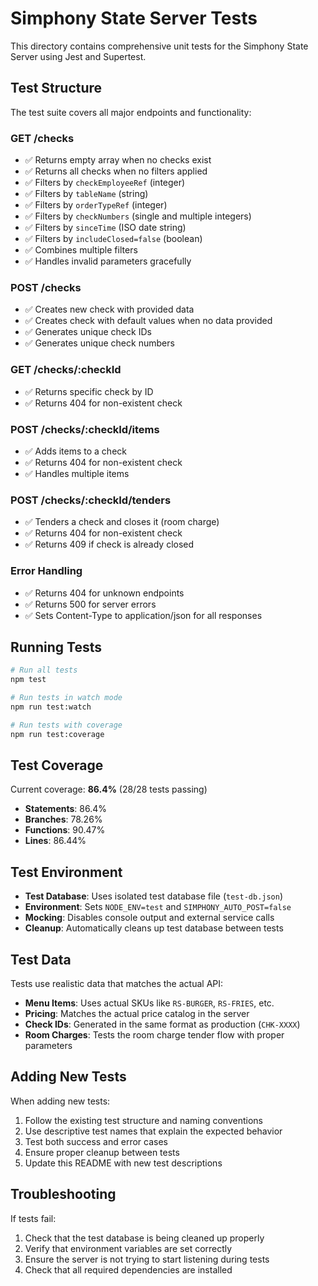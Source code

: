 # Simphony State Server Tests

This directory contains comprehensive unit tests for the Simphony State Server using Jest and Supertest.

## Test Structure

The test suite covers all major endpoints and functionality:

### GET /checks

- ✅ Returns empty array when no checks exist
- ✅ Returns all checks when no filters applied
- ✅ Filters by `checkEmployeeRef` (integer)
- ✅ Filters by `tableName` (string)
- ✅ Filters by `orderTypeRef` (integer)
- ✅ Filters by `checkNumbers` (single and multiple integers)
- ✅ Filters by `sinceTime` (ISO date string)
- ✅ Filters by `includeClosed=false` (boolean)
- ✅ Combines multiple filters
- ✅ Handles invalid parameters gracefully

### POST /checks

- ✅ Creates new check with provided data
- ✅ Creates check with default values when no data provided
- ✅ Generates unique check IDs
- ✅ Generates unique check numbers

### GET /checks/:checkId

- ✅ Returns specific check by ID
- ✅ Returns 404 for non-existent check

### POST /checks/:checkId/items

- ✅ Adds items to a check
- ✅ Returns 404 for non-existent check
- ✅ Handles multiple items

### POST /checks/:checkId/tenders

- ✅ Tenders a check and closes it (room charge)
- ✅ Returns 404 for non-existent check
- ✅ Returns 409 if check is already closed

### Error Handling

- ✅ Returns 404 for unknown endpoints
- ✅ Returns 500 for server errors
- ✅ Sets Content-Type to application/json for all responses

## Running Tests

```bash
# Run all tests
npm test

# Run tests in watch mode
npm run test:watch

# Run tests with coverage
npm run test:coverage
```

## Test Coverage

Current coverage: **86.4%** (28/28 tests passing)

- **Statements**: 86.4%
- **Branches**: 78.26%
- **Functions**: 90.47%
- **Lines**: 86.44%

## Test Environment

- **Test Database**: Uses isolated test database file (`test-db.json`)
- **Environment**: Sets `NODE_ENV=test` and `SIMPHONY_AUTO_POST=false`
- **Mocking**: Disables console output and external service calls
- **Cleanup**: Automatically cleans up test database between tests

## Test Data

Tests use realistic data that matches the actual API:

- **Menu Items**: Uses actual SKUs like `RS-BURGER`, `RS-FRIES`, etc.
- **Pricing**: Matches the actual price catalog in the server
- **Check IDs**: Generated in the same format as production (`CHK-XXXX`)
- **Room Charges**: Tests the room charge tender flow with proper parameters

## Adding New Tests

When adding new tests:

1. Follow the existing test structure and naming conventions
2. Use descriptive test names that explain the expected behavior
3. Test both success and error cases
4. Ensure proper cleanup between tests
5. Update this README with new test descriptions

## Troubleshooting

If tests fail:

1. Check that the test database is being cleaned up properly
2. Verify that environment variables are set correctly
3. Ensure the server is not trying to start listening during tests
4. Check that all required dependencies are installed
